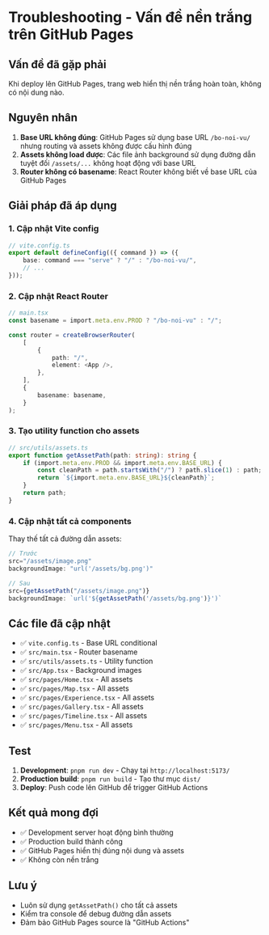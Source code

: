 # Troubleshooting - Vấn đề nền trắng trên GitHub Pages

## Vấn đề đã gặp phải

Khi deploy lên GitHub Pages, trang web hiển thị nền trắng hoàn toàn, không có nội dung nào.

## Nguyên nhân

1. **Base URL không đúng**: GitHub Pages sử dụng base URL `/bo-noi-vu/` nhưng routing và assets không được cấu hình đúng
2. **Assets không load được**: Các file ảnh background sử dụng đường dẫn tuyệt đối `/assets/...` không hoạt động với base URL
3. **Router không có basename**: React Router không biết về base URL của GitHub Pages

## Giải pháp đã áp dụng

### 1. Cập nhật Vite config

```typescript
// vite.config.ts
export default defineConfig(({ command }) => ({
	base: command === "serve" ? "/" : "/bo-noi-vu/",
	// ...
}));
```

### 2. Cập nhật React Router

```typescript
// main.tsx
const basename = import.meta.env.PROD ? "/bo-noi-vu" : "/";

const router = createBrowserRouter(
	[
		{
			path: "/",
			element: <App />,
		},
	],
	{
		basename: basename,
	}
);
```

### 3. Tạo utility function cho assets

```typescript
// src/utils/assets.ts
export function getAssetPath(path: string): string {
	if (import.meta.env.PROD && import.meta.env.BASE_URL) {
		const cleanPath = path.startsWith("/") ? path.slice(1) : path;
		return `${import.meta.env.BASE_URL}${cleanPath}`;
	}
	return path;
}
```

### 4. Cập nhật tất cả components

Thay thế tất cả đường dẫn assets:

```typescript
// Trước
src="/assets/image.png"
backgroundImage: "url('/assets/bg.png')"

// Sau
src={getAssetPath("/assets/image.png")}
backgroundImage: `url('${getAssetPath('/assets/bg.png')}')`
```

## Các file đã cập nhật

- ✅ `vite.config.ts` - Base URL conditional
- ✅ `src/main.tsx` - Router basename
- ✅ `src/utils/assets.ts` - Utility function
- ✅ `src/App.tsx` - Background images
- ✅ `src/pages/Home.tsx` - All assets
- ✅ `src/pages/Map.tsx` - All assets
- ✅ `src/pages/Experience.tsx` - All assets
- ✅ `src/pages/Gallery.tsx` - All assets
- ✅ `src/pages/Timeline.tsx` - All assets
- ✅ `src/pages/Menu.tsx` - All assets

## Test

1. **Development**: `pnpm run dev` - Chạy tại `http://localhost:5173/`
2. **Production build**: `pnpm run build` - Tạo thư mục `dist/`
3. **Deploy**: Push code lên GitHub để trigger GitHub Actions

## Kết quả mong đợi

- ✅ Development server hoạt động bình thường
- ✅ Production build thành công
- ✅ GitHub Pages hiển thị đúng nội dung và assets
- ✅ Không còn nền trắng

## Lưu ý

- Luôn sử dụng `getAssetPath()` cho tất cả assets
- Kiểm tra console để debug đường dẫn assets
- Đảm bảo GitHub Pages source là "GitHub Actions"
